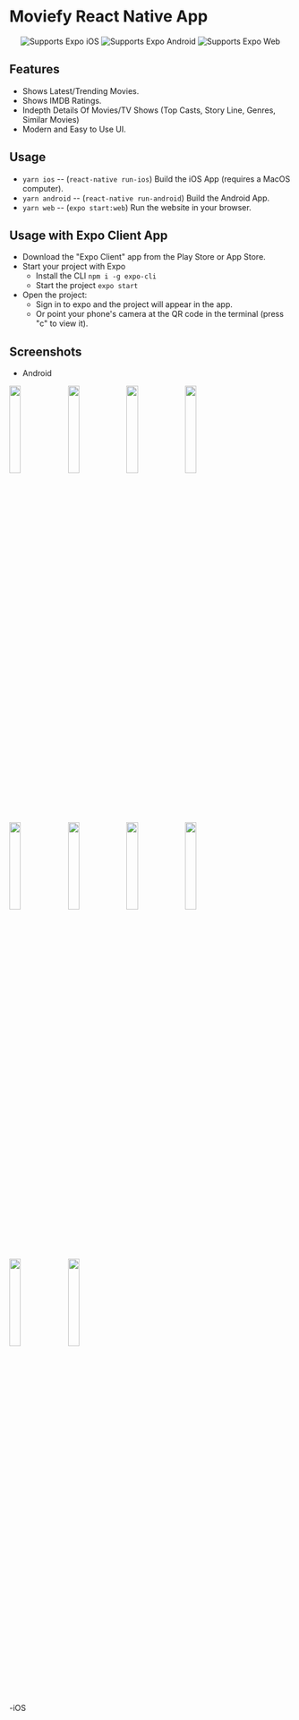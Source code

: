 # Moviefy React Native App
 
  <p align="center">
    <!-- iOS -->
    <img alt="Supports Expo iOS" longdesc="Supports Expo iOS" src="https://img.shields.io/badge/iOS-4630EB.svg?style=flat-square&logo=APPLE&labelColor=999999&logoColor=fff" />
    <!-- Android -->
    <img alt="Supports Expo Android" longdesc="Supports Expo Android" src="https://img.shields.io/badge/Android-4630EB.svg?style=flat-square&logo=ANDROID&labelColor=A4C639&logoColor=fff" />
    <!-- Web -->
    <img alt="Supports Expo Web" longdesc="Supports Expo Web" src="https://img.shields.io/badge/web-4630EB.svg?style=flat-square&logo=GOOGLE-CHROME&labelColor=4285F4&logoColor=fff" />
  </p>
</p>


## Features

- Shows Latest/Trending Movies.
- Shows IMDB Ratings.
- Indepth Details Of Movies/TV Shows (Top Casts, Story Line, Genres, Similar Movies)
- Modern and Easy to Use UI.

## Usage

- `yarn ios` -- (`react-native run-ios`) Build the iOS App (requires a MacOS computer).
- `yarn android` -- (`react-native run-android`) Build the Android App.
- `yarn web` -- (`expo start:web`) Run the website in your browser.

## Usage with Expo Client App

- Download the "Expo Client" app from the Play Store or App Store.
- Start your project with Expo
  - Install the CLI `npm i -g expo-cli`
  - Start the project `expo start`
- Open the project:
  - Sign in to expo and the project will appear in the app.
  - Or point your phone's camera at the QR code in the terminal (press "c" to view it).
  
## Screenshots
  
- Android

<img src="https://user-images.githubusercontent.com/114819970/217838932-fea13be6-36e9-45d4-bf57-88bc6ddb7c8a.jpg" width="20%">    <img src="https://user-images.githubusercontent.com/114819970/217838948-6db0ff60-19ee-4b45-91f9-da1309a5b4c9.jpg" width="20%">     <img src="https://user-images.githubusercontent.com/114819970/217838955-592343db-2571-40b0-bd84-6c665806207a.jpg" width="20%">     <img src="https://user-images.githubusercontent.com/114819970/217838959-4738aa4f-bef1-492e-bb48-a496a5ba6e72.jpg" width="20%">     <img src="https://user-images.githubusercontent.com/114819970/217838968-5e38a0a2-4e6d-4ae0-960a-397bb6aba52b.jpg" width="20%">     <img src="https://user-images.githubusercontent.com/114819970/217838978-12bef9d2-082c-4b6b-a571-e617f04127cc.jpg" width="20%">     <img src="https://user-images.githubusercontent.com/114819970/217838991-488c16d3-dba9-4eb5-898e-a7847a4e35d4.jpg" width="20%">     <img src="https://user-images.githubusercontent.com/114819970/217838998-c36fb79c-f3b3-4564-b71d-8e67c5941c3a.jpg" width="20%">     <img src="https://user-images.githubusercontent.com/114819970/217839008-751c1d94-cb59-4fa7-a47a-fdcc0854e7f3.jpg" width="20%">     <img src="https://user-images.githubusercontent.com/114819970/217839023-b769faec-1901-4edb-931b-d023eed4ec7c.jpg" width="20%">

-iOS


  
